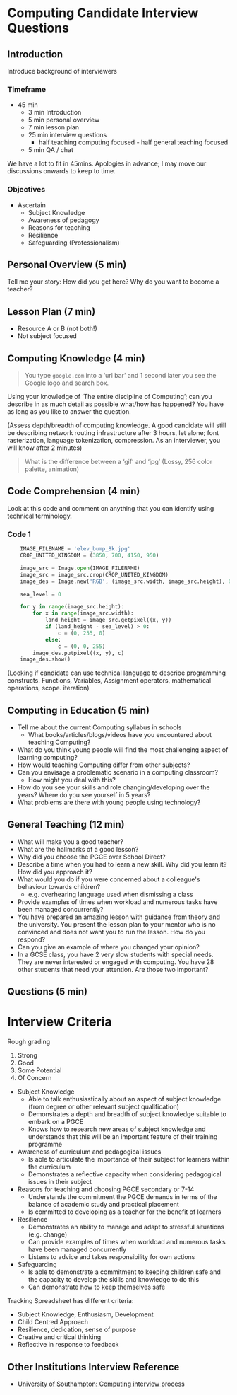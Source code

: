 Computing Candidate Interview Questions
=======================================

Introduction
------------

Introduce background of interviewers

### Timeframe
* 45 min
    * 3 min Introduction
    * 5 min personal overview
    * 7 min lesson plan
    * 25 min interview questions
        * half teaching computing focused - half general teaching focused
    * 5 min QA / chat

We have a lot to fit in 45mins. 
Apologies in advance; I may move our discussions onwards to keep to time.

### Objectives
* Ascertain
    * Subject Knowledge
    * Awareness of pedagogy
    * Reasons for teaching
    * Resilience
    * Safeguarding (Professionalism)


Personal Overview (5 min)
-----------------

Tell me your story:
  How did you get here?
  Why do you want to become a teacher?


Lesson Plan (7 min)
-----------

* Resource A or B (not both!)
* Not subject focused


Computing Knowledge (4 min)
-------------------

> You type `google.com` into a ‘url bar’ and 1 second later you see the Google logo and search box.

Using your knowledge of ‘The entire discipline of Computing’; can you describe in as much detail as possible what/how has happened? You have as long as you like to answer the question.

(Assess depth/breadth of computing knowledge. A good candidate will still be describing network routing infrastructure after 3 hours, let alone; font rasterization, language tokenization, compression. As an interviewer, you will know after 2 minutes)

> What is the difference between a ‘gif’ and ‘jpg’
(Lossy, 256 color palette, animation)


Code Comprehension (4 min)
--------------------------

Look at this code and comment on anything that you can identify using technical terminology.

### Code 1

```python
    IMAGE_FILENAME = 'elev_bump_8k.jpg'
    CROP_UNITED_KINGDOM = (3850, 700, 4150, 950)

    image_src = Image.open(IMAGE_FILENAME)
    image_src = image_src.crop(CROP_UNITED_KINGDOM)
    image_des = Image.new('RGB', (image_src.width, image_src.height), 0x000000)

    sea_level = 0

    for y in range(image_src.height):
        for x in range(image_src.width):
            land_height = image_src.getpixel((x, y))
            if (land_height - sea_level) > 0:
                c = (0, 255, 0)
            else:
                c = (0, 0, 255)
        image_des.putpixel((x, y), c)
    image_des.show()
```

(Looking if candidate can use technical language to describe programming constructs. Functions, Variables, Assignment operators, mathematical operations, scope. iteration)


Computing in Education (5 min)
----------------------

* Tell me about the current Computing syllabus in schools
    * What books/articles/blogs/videos have you encountered about teaching Computing?
* What do you think young people will find the most challenging aspect of learning computing?
* How would teaching Computing differ from other subjects?
* Can you envisage a problematic scenario in a computing classroom?
    * How might you deal with this?
* How do you see your skills and role changing/developing over the years? Where do you see yourself in 5 years?
* What problems are there with young people using technology?


General Teaching (12 min)
----------------

* What will make you a good teacher?
* What are the hallmarks of a good lesson?
* Why did you choose the PGCE over School Direct?
* Describe a time when you had to learn a new skill. Why did you learn it? How did you approach it?
* What would you do if you were concerned about a colleague's behaviour towards children?
    * e.g. overhearing language used when dismissing a class
* Provide examples of times when workload and numerous tasks have been managed concurrently?
* You have prepared an amazing lesson with guidance from theory and the university. You present the lesson plan to your mentor who is no convinced and does not want you to run the lesson. How do you respond?
* Can you give an example of where you changed your opinion?
* In a GCSE class, you have 2 very slow students with special needs. They are never interested or engaged with computing. You have 28 other students that need your attention. Are those two important?


Questions (5 min)
---------




Interview Criteria
==================

Rough grading
1. Strong
2. Good
3. Some Potential
4. Of Concern

* Subject Knowledge
    * Able to talk enthusiastically about an aspect of subject knowledge (from degree or other relevant subject qualification)
    * Demonstrates a depth and breadth of subject knowledge suitable to embark on a PGCE
    * Knows how to research new areas of subject knowledge and understands that this will be an important feature of their training programme
* Awareness of curriculum and pedagogical issues
    * Is able to articulate the importance of their subject for learners within the curriculum
    * Demonstrates a reflective capacity when considering pedagogical issues in their subject
* Reasons for teaching and choosing PGCE secondary or 7-14
    * Understands the commitment the PGCE demands in terms of the balance of academic study and practical placement
    * Is committed to developing as a teacher for the benefit of learners
* Resilience
    * Demonstrates an ability to manage and adapt to stressful situations (e.g. change)
    * Can provide examples of times when workload and numerous tasks have been managed concurrently
    * Listens to advice and takes responsibility for own actions
* Safeguarding
    * Is able to demonstrate a commitment to keeping children safe and the capacity to develop the skills and knowledge to do this
    * Can demonstrate how to keep themselves safe

Tracking Spreadsheet has different criteria:
* Subject Knowledge, Enthusiasm, Development
* Child Centred Approach
* Resilience, dedication, sense of purpose
* Creative and critical thinking
* Reflective in response to feedback


Other Institutions Interview Reference
--------------------------------------

* [University of Southampton: Computing interview process](https://www.efolio.soton.ac.uk/blog/itcs/what-is-the-interview-process/)